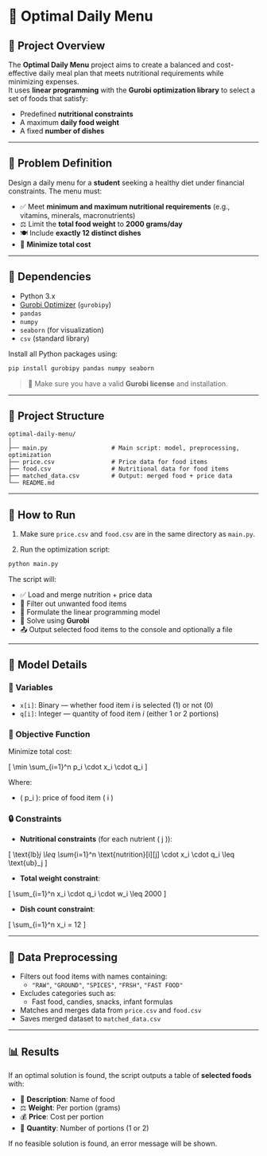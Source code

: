 # 🥗 Optimal Daily Menu

## 📌 Project Overview

The **Optimal Daily Menu** project aims to create a balanced and cost-effective daily meal plan that meets nutritional requirements while minimizing expenses.  
It uses **linear programming** with the **Gurobi optimization library** to select a set of foods that satisfy:

- Predefined **nutritional constraints**
- A maximum **daily food weight**
- A fixed **number of dishes**

---

## 🎯 Problem Definition

Design a daily menu for a **student** seeking a healthy diet under financial constraints. The menu must:

- ✅ Meet **minimum and maximum nutritional requirements** (e.g., vitamins, minerals, macronutrients)
- ⚖️ Limit the **total food weight** to **2000 grams/day**
- 🍽️ Include **exactly 12 distinct dishes**
- 💸 **Minimize total cost**

---

## 🧾 Dependencies

- Python 3.x
- [Gurobi Optimizer](https://www.gurobi.com/) (`gurobipy`)
- `pandas`
- `numpy`
- `seaborn` (for visualization)
- `csv` (standard library)

Install all Python packages using:

```bash
pip install gurobipy pandas numpy seaborn
```

> 📌 Make sure you have a valid **Gurobi license** and installation.

---

## 📁 Project Structure

```
optimal-daily-menu/
│
├── main.py                  # Main script: model, preprocessing, optimization
├── price.csv                # Price data for food items
├── food.csv                 # Nutritional data for food items
├── matched_data.csv         # Output: merged food + price data
└── README.md
```

---

## 🚀 How to Run

1. Make sure `price.csv` and `food.csv` are in the same directory as `main.py`.

2. Run the optimization script:

```bash
python main.py
```

The script will:

- ✅ Load and merge nutrition + price data
- 🧹 Filter out unwanted food items
- 🧠 Formulate the linear programming model
- 🔧 Solve using **Gurobi**
- 📤 Output selected food items to the console and optionally a file

---

## 📐 Model Details

### 🔢 Variables

- `x[i]`: Binary — whether food item *i* is selected (1) or not (0)
- `q[i]`: Integer — quantity of food item *i* (either 1 or 2 portions)

### 🎯 Objective Function

Minimize total cost:

\[
\min \sum_{i=1}^n p_i \cdot x_i \cdot q_i
\]

Where:

- \( p_i \): price of food item \( i \)

### 🔒 Constraints

- **Nutritional constraints** (for each nutrient \( j \)):

\[
\text{lb}_j \leq \sum_{i=1}^n \text{nutrition}[i][j] \cdot x_i \cdot q_i \leq \text{ub}_j
\]

- **Total weight constraint**:

\[
\sum_{i=1}^n x_i \cdot q_i \cdot w_i \leq 2000
\]

- **Dish count constraint**:

\[
\sum_{i=1}^n x_i = 12
\]

---

## 🧹 Data Preprocessing

- Filters out food items with names containing:
  - `"RAW"`, `"GROUND"`, `"SPICES"`, `"FRSH"`, `"FAST FOOD"`
- Excludes categories such as:
  - Fast food, candies, snacks, infant formulas
- Matches and merges data from `price.csv` and `food.csv`
- Saves merged dataset to `matched_data.csv`

---

## 📊 Results

If an optimal solution is found, the script outputs a table of **selected foods** with:

- 📝 **Description**: Name of food
- ⚖️ **Weight**: Per portion (grams)
- 💰 **Price**: Cost per portion
- 🔢 **Quantity**: Number of portions (1 or 2)

If no feasible solution is found, an error message will be shown.

